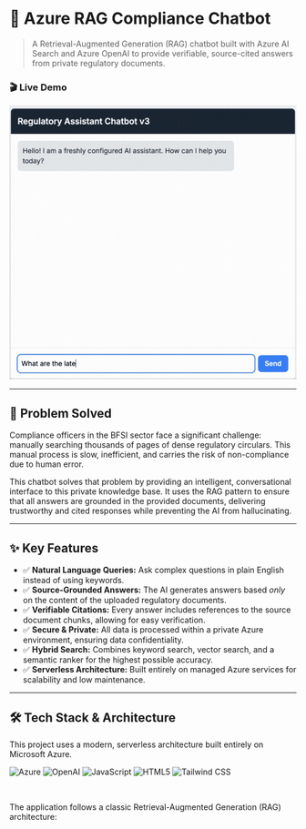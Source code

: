 # 🏦 Azure RAG Compliance Chatbot

> A Retrieval-Augmented Generation (RAG) chatbot built with Azure AI Search and Azure OpenAI to provide verifiable, source-cited answers from private regulatory documents.

### 🎬 Live Demo

![Live Chatbot Demo](demo.gif)

---

## 🎯 Problem Solved

Compliance officers in the BFSI sector face a significant challenge: manually searching thousands of pages of dense regulatory circulars. This manual process is slow, inefficient, and carries the risk of non-compliance due to human error.

This chatbot solves that problem by providing an intelligent, conversational interface to this private knowledge base. It uses the RAG pattern to ensure that all answers are grounded in the provided documents, delivering trustworthy and cited responses while preventing the AI from hallucinating.

---

## ✨ Key Features

- ✅ **Natural Language Queries:** Ask complex questions in plain English instead of using keywords.
- ✅ **Source-Grounded Answers:** The AI generates answers based *only* on the content of the uploaded regulatory documents.
- ✅ **Verifiable Citations:** Every answer includes references to the source document chunks, allowing for easy verification.
- ✅ **Secure & Private:** All data is processed within a private Azure environment, ensuring data confidentiality.
- ✅ **Hybrid Search:** Combines keyword search, vector search, and a semantic ranker for the highest possible accuracy.
- ✅ **Serverless Architecture:** Built entirely on managed Azure services for scalability and low maintenance.

---

## 🛠️ Tech Stack & Architecture

This project uses a modern, serverless architecture built entirely on Microsoft Azure.

![Azure](https://img.shields.io/badge/Azure-0078D4?style=for-the-badge&logo=microsoftazure&logoColor=white)
![OpenAI](https://img.shields.io/badge/OpenAI-412991?style=for-the-badge&logo=openai&logoColor=white)
![JavaScript](https://img.shields.io/badge/JavaScript-F7DF1E?style=for-the-badge&logo=javascript&logoColor=black)
![HTML5](https://img.shields.io/badge/HTML5-E34F26?style=for-the-badge&logo=html5&logoColor=white)
![Tailwind CSS](https://img.shields.io/badge/Tailwind_CSS-38B2AC?style=for-the-badge&logo=tailwind-css&logoColor=white)

<br/>

The application follows a classic Retrieval-Augmented Generation (RAG) architecture:

